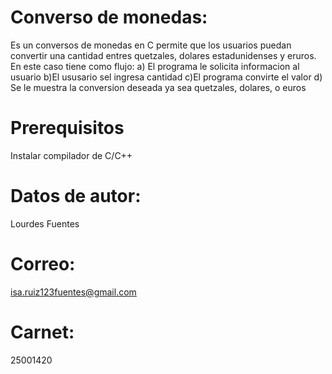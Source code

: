 # Converso de monedas:

Es un conversos de monedas en C permite que los usuarios puedan convertir una cantidad entres quetzales, dolares estadunidenses y eruros. En este caso tiene como flujo:
a) El programa le solicita informacion al usuario
b)El ususario sel ingresa cantidad 
c)El programa convirte el valor
d) Se le muestra la conversion deseada ya sea quetzales, dolares, o euros

# Prerequisitos
Instalar compilador de C/C++
# Datos de autor:
Lourdes Fuentes 
# Correo:
isa.ruiz123fuentes@gmail.com
# Carnet:
25001420
